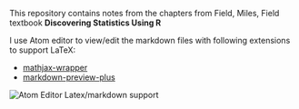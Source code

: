 This repository contains notes from the chapters from Field, Miles, Field textbook **Discovering Statistics Using R**

I use Atom editor to view/edit the markdown files with following extensions to support LaTeX:
  * [mathjax-wrapper](https://atom.io/packages/mathjax-wrapper)
  * [markdown-preview-plus](https://atom.io/packages/markdown-preview-plus)


![Atom Editor Latex/markdown support](../Recs/Atom.png)
